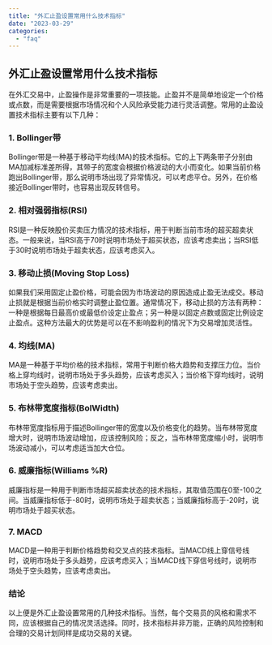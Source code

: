 ```yaml
---
title: "外汇止盈设置常用什么技术指标"
date: "2023-03-29"
categories: 
  - "faq"
---
```


## 外汇止盈设置常用什么技术指标

在外汇交易中，止盈操作是非常重要的一项技能。止盈并不是简单地设定一个价格或点数，而是需要根据市场情况和个人风险承受能力进行灵活调整。常用的止盈设置技术指标主要有以下几种：

### 1\. Bollinger带

Bollinger带是一种基于移动平均线(MA)的技术指标。它的上下两条带子分别由MA加减标准差所得，其带子的宽度会根据价格波动的大小而变化。如果当前价格跑出Bollinger带，那么说明市场出现了异常情况，可以考虑平仓。另外，在价格接近Bollinger带时，也容易出现反转信号。

### 2\. 相对强弱指标(RSI)

RSI是一种反映股价买卖压力情况的技术指标，用于判断当前市场的超买超卖状态。一般来说，当RSI高于70时说明市场处于超买状态，应该考虑卖出；当RSI低于30时说明市场处于超卖状态，应该考虑买入。

### 3\. 移动止损(Moving Stop Loss)

如果我们采用固定止盈价格，可能会因为市场波动的原因造成止盈无法成交。移动止损就是根据当前价格实时调整止盈位置。通常情况下，移动止损的方法有两种：一种是根据每日最高价或最低价设定止盈点；另一种是以固定点数或固定比例设定止盈点。这种方法最大的优势是可以在不影响盈利的情况下为交易增加灵活性。

### 4\. 均线(MA)

MA是一种基于平均价格的技术指标，常用于判断价格大趋势和支撑压力位。当价格上穿均线时，说明市场处于多头趋势，应该考虑买入；当价格下穿均线时，说明市场处于空头趋势，应该考虑卖出。

### 5\. 布林带宽度指标(BolWidth)

布林带宽度指标用于描述Bollinger带的宽度以及价格变化的趋势。当布林带宽度增大时，说明市场波动增加，应该控制风险；反之，当布林带宽度缩小时，说明市场波动减小，可以考虑适当加大仓位。

### 6\. 威廉指标(Williams %R)

威廉指标是一种用于判断市场超买超卖状态的技术指标，其取值范围在0至-100之间。当威廉指标低于-80时，说明市场处于超卖状态；当威廉指标高于-20时，说明市场处于超买状态。

### 7\. MACD

MACD是一种用于判断价格趋势和交叉点的技术指标。当MACD线上穿信号线时，说明市场处于多头趋势，应该考虑买入；当MACD线下穿信号线时，说明市场处于空头趋势，应该考虑卖出。

### 结论

以上便是外汇止盈设置常用的几种技术指标。当然，每个交易员的风格和需求不同，应该根据自己的情况灵活选择。同时，技术指标并非万能，正确的风险控制和合理的交易计划同样是成功交易的关键。
